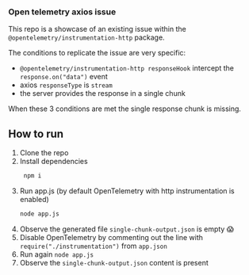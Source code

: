 ### Open telemetry axios issue

This repo is a showcase of an existing issue within the `@opentelemetry/instrumentation-http` package.

The conditions to replicate the issue are very specific:

- `@opentelemetry/instrumentation-http responseHook` intercept the `response.on("data")` event
- axios `responseType` is `stream`
- the server provides the response in a single chunk

When these 3 conditions are met the single response chunk is missing.

## How to run
1. Clone the repo
2. Install dependencies
   ```bash
    npm i
    ```
3. Run app.js (by default OpenTelemetry with http instrumentation is enabled)
    ```bash
    node app.js
    ```
4. Observe the generated file `single-chunk-output.json` is empty 😱
5. Disable OpenTelemetry by commenting out the line with `require("./instrumentation")` from `app.json`
6. Run again `node app.js`
7. Observe the `single-chunk-output.json` content is present

